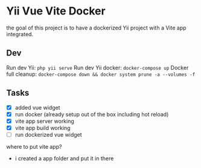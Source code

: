 # Yii Vue Vite Docker

the goal of this project is to have a dockerized Yii project with a Vite app integrated.

## Dev

Run dev Yii: `php yii serve`
Run dev Yii docker: `docker-compose up`
Docker full cleanup: `docker-compose down && docker system prune -a --volumes -f`

## Tasks

- [x] added vue widget
- [x] run docker (already setup out of the box including hot reload)
- [x] vite app server working
- [x] vite app build working
- [ ] run dockerized vue widget

where to put vite app?

- i created a app folder and put it in there